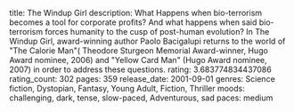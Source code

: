 title: The Windup Girl
description: What Happens when bio-terrorism becomes a tool for corporate profits? And what happens when said bio-terrorism forces humanity to the cusp of post-human evolution? In The Windup Girl, award-winning author Paolo Bacigalupi returns to the world of "The Calorie Man"( Theodore Sturgeon Memorial Award-winner, Hugo Award nominee, 2006) and "Yellow Card Man" (Hugo Award nominee, 2007) in order to address these questions.
rating: 3.683774834437086
rating_count: 302
pages: 359
release_date: 2001-09-01
genres: Science fiction, Dystopian, Fantasy, Young Adult, Fiction, Thriller
moods: challenging, dark, tense, slow-paced, Adventurous, sad
paces: medium